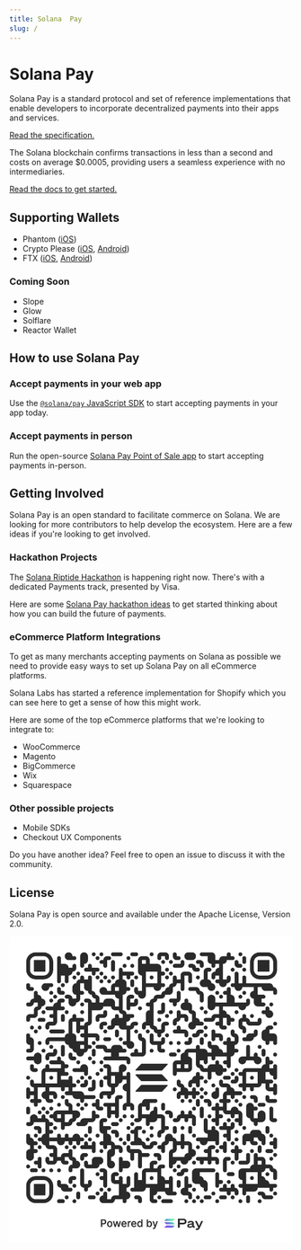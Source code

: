 ```yaml
---
title: Solana  Pay
slug: /
---
```


# Solana Pay

Solana Pay is a standard protocol and set of reference implementations that enable developers to incorporate decentralized payments into their apps and services.

[Read the specification.](SPEC.md)

The Solana blockchain confirms transactions in less than a second and costs on average $0.0005, providing users a seamless experience with no intermediaries.

[Read the docs to get started.](https://docs.solanapay.com)

## Supporting Wallets

-   Phantom ([iOS](https://apps.apple.com/us/app/phantom-solana-wallet/id1598432977))
-   Crypto Please ([iOS](https://apps.apple.com/us/app/crypto-please/id1559625715), [Android](https://play.google.com/store/apps/details?id=com.pleasecrypto.flutter))
-   FTX ([iOS](https://apps.apple.com/us/app/ftx-trade-btc-eth-shib/id1095564685), [Android](https://play.google.com/store/apps/details?id=com.blockfolio.blockfolio))

### Coming Soon

-   Slope
-   Glow
-   Solflare
-   Reactor Wallet

## How to use Solana Pay

### Accept payments in your web app

Use the [`@solana/pay` JavaScript SDK](https://github.com/vamise/fyfy-pay/blob/master/SPEC.md#memotree/master/core) to start accepting payments in your app today.

### Accept payments in person

Run the open-source [Solana Pay Point of Sale app](https://github.com/vamise/fyfy-pay/blob/master/SPEC.md#memotree/master/point-of-sale) to start accepting payments in-person.

## Getting Involved

Solana Pay is an open standard to facilitate commerce on Solana. We are looking for more contributors to help develop the ecosystem. Here are a few ideas if you're looking to get involved.

### Hackathon Projects

The [Solana Riptide Hackathon](https://solana.com/riptide) is happening right now. There's with a dedicated Payments track, presented by Visa.

Here are some [Solana Pay hackathon ideas](https://www.figma.com/community/file/1070574785723157359) to get started thinking about how you can build the future of payments.

### eCommerce Platform Integrations

To get as many merchants accepting payments on Solana as possible we need to provide easy ways to set up Solana Pay on all eCommerce platforms.

Solana Labs has started a reference implementation for Shopify which you can see here to get a sense of how this might work.

Here are some of the top eCommerce platforms that we're looking to integrate to:

-   WooCommerce
-   Magento
-   BigCommerce
-   Wix
-   Squarespace

### Other possible projects

-   Mobile SDKs
-   Checkout UX Components

Do you have another idea? Feel free to open an issue to discuss it with the community.

## License

Solana Pay is open source and available under the Apache License, Version 2.0.

![Solana Pay](./images/solana-pay.png)
